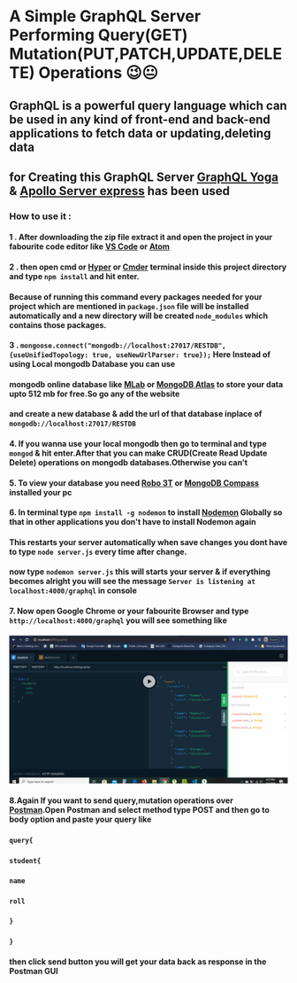 # A Simple GraphQL Server Performing Query(GET) Mutation(PUT,PATCH,UPDATE,DELETE) Operations 😉😐

## GraphQL is a powerful query language which can be used in any kind of front-end and back-end applications to fetch data or updating,deleting data 
## for Creating this GraphQL Server [GraphQL Yoga](https://www.npmjs.com/package/graphql-yoga) & [Apollo Server express](https://www.npmjs.com/package/apollo-server-express) has been used

### How to use it :

####  1 .  After downloading the zip file extract it and open the project in your fabourite code editor like [VS Code](https://code.visualstudio.com/) or [Atom](https://atom.io/)
####  2 .   then open cmd or [Hyper](https://hyper.is/) or [Cmder](https://cmder.net/) terminal inside this project directory and type `npm install` and hit enter.
####  Because of running this command every packages needed for your project which are mentioned in `package.json` file will be installed automatically and a new directory will be created `node_modules` which contains those packages.

####  3 . `mongoose.connect("mongodb://localhost:27017/RESTDB", {useUnifiedTopology: true, useNewUrlParser: true});` Here Instead of using Local mongodb Database you can use
####  mongodb online database like [MLab](https://mlab.com/) or [MongoDB Atlas](https://www.mongodb.com/cloud/atlas) to store your data upto 512 mb for free.So go any of the website
#### and create a new database & add the url of that database inplace of  `mongodb://localhost:27017/RESTDB` 

#### 4. If you wanna use your local mongodb then go to terminal and type `mongod` & hit enter.After that you can make CRUD(Create Read Update Delete) operations on mongodb databases.Otherwise you can't

#### 5. To view your database you need [Robo 3T](https://robomongo.org/) or [MongoDB Compass](https://www.mongodb.com/products/compass) installed your pc

#### 6. In terminal type `npm install -g nodemon` to install [Nodemon](https://www.npmjs.com/package/nodemon) Globally so that in other applications you don't have to install Nodemon again
#### This restarts your server automatically when save changes you dont have to type `node server.js` every time after change.
####   now type `nodemon server.js` this will starts your server & if everything becomes alright you will see the message `Server is listening at localhost:4000/graphql` in console 

#### 7. Now open Google Chrome or your fabourite Browser and type  `http://localhost:4000/graphql` you will see something like  

<img  src="images/final_image.PNG" />

#### 8.Again If you want to send query,mutation operations over [Postman](https://www.postman.com/).Open Postman and select method type POST and then go to body option and paste your query like
 ####      `query{ `
####            `student{`
####               `name`
####                `roll`
####               `}`
####            `}`
#### then click send button you will get your data back as response in the Postman GUI 


